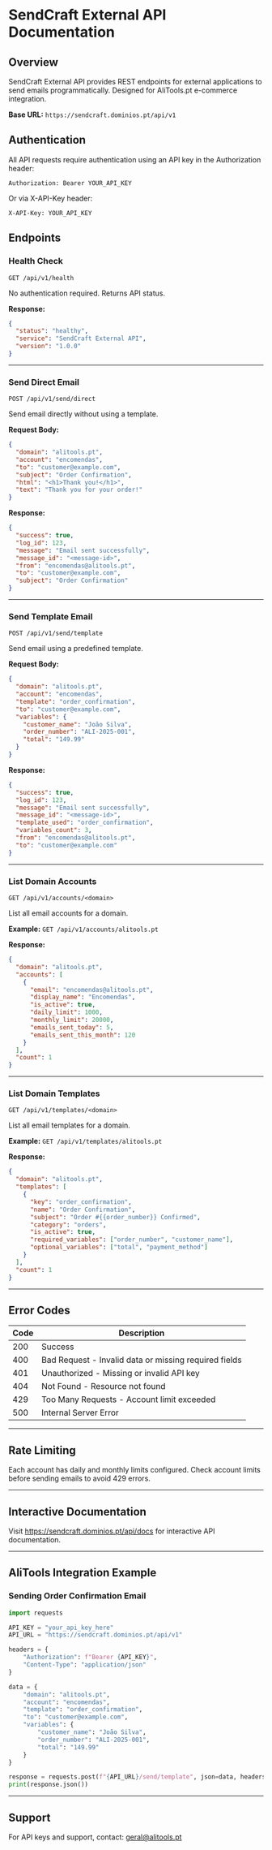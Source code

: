# SendCraft External API Documentation

## Overview
SendCraft External API provides REST endpoints for external applications to send emails programmatically. Designed for AliTools.pt e-commerce integration.

**Base URL:** `https://sendcraft.dominios.pt/api/v1`

## Authentication

All API requests require authentication using an API key in the Authorization header:

```
Authorization: Bearer YOUR_API_KEY
```

Or via X-API-Key header:
```
X-API-Key: YOUR_API_KEY
```

## Endpoints

### Health Check
```
GET /api/v1/health
```
No authentication required. Returns API status.

**Response:**
```json
{
  "status": "healthy",
  "service": "SendCraft External API",
  "version": "1.0.0"
}
```

---

### Send Direct Email
```
POST /api/v1/send/direct
```
Send email directly without using a template.

**Request Body:**
```json
{
  "domain": "alitools.pt",
  "account": "encomendas",
  "to": "customer@example.com",
  "subject": "Order Confirmation",
  "html": "<h1>Thank you!</h1>",
  "text": "Thank you for your order!"
}
```

**Response:**
```json
{
  "success": true,
  "log_id": 123,
  "message": "Email sent successfully",
  "message_id": "<message-id>",
  "from": "encomendas@alitools.pt",
  "to": "customer@example.com",
  "subject": "Order Confirmation"
}
```

---

### Send Template Email
```
POST /api/v1/send/template
```
Send email using a predefined template.

**Request Body:**
```json
{
  "domain": "alitools.pt",
  "account": "encomendas",
  "template": "order_confirmation",
  "to": "customer@example.com",
  "variables": {
    "customer_name": "João Silva",
    "order_number": "ALI-2025-001",
    "total": "149.99"
  }
}
```

**Response:**
```json
{
  "success": true,
  "log_id": 123,
  "message": "Email sent successfully",
  "message_id": "<message-id>",
  "template_used": "order_confirmation",
  "variables_count": 3,
  "from": "encomendas@alitools.pt",
  "to": "customer@example.com"
}
```

---

### List Domain Accounts
```
GET /api/v1/accounts/<domain>
```
List all email accounts for a domain.

**Example:** `GET /api/v1/accounts/alitools.pt`

**Response:**
```json
{
  "domain": "alitools.pt",
  "accounts": [
    {
      "email": "encomendas@alitools.pt",
      "display_name": "Encomendas",
      "is_active": true,
      "daily_limit": 1000,
      "monthly_limit": 20000,
      "emails_sent_today": 5,
      "emails_sent_this_month": 120
    }
  ],
  "count": 1
}
```

---

### List Domain Templates
```
GET /api/v1/templates/<domain>
```
List all email templates for a domain.

**Example:** `GET /api/v1/templates/alitools.pt`

**Response:**
```json
{
  "domain": "alitools.pt",
  "templates": [
    {
      "key": "order_confirmation",
      "name": "Order Confirmation",
      "subject": "Order #{{order_number}} Confirmed",
      "category": "orders",
      "is_active": true,
      "required_variables": ["order_number", "customer_name"],
      "optional_variables": ["total", "payment_method"]
    }
  ],
  "count": 1
}
```

---

## Error Codes

| Code | Description |
|------|-------------|
| 200 | Success |
| 400 | Bad Request - Invalid data or missing required fields |
| 401 | Unauthorized - Missing or invalid API key |
| 404 | Not Found - Resource not found |
| 429 | Too Many Requests - Account limit exceeded |
| 500 | Internal Server Error |

---

## Rate Limiting

Each account has daily and monthly limits configured. Check account limits before sending emails to avoid 429 errors.

---

## Interactive Documentation

Visit https://sendcraft.dominios.pt/api/docs for interactive API documentation.

---

## AliTools Integration Example

### Sending Order Confirmation Email

```python
import requests

API_KEY = "your_api_key_here"
API_URL = "https://sendcraft.dominios.pt/api/v1"

headers = {
    "Authorization": f"Bearer {API_KEY}",
    "Content-Type": "application/json"
}

data = {
    "domain": "alitools.pt",
    "account": "encomendas",
    "template": "order_confirmation",
    "to": "customer@example.com",
    "variables": {
        "customer_name": "João Silva",
        "order_number": "ALI-2025-001",
        "total": "149.99"
    }
}

response = requests.post(f"{API_URL}/send/template", json=data, headers=headers)
print(response.json())
```

---

## Support

For API keys and support, contact: geral@alitools.pt

